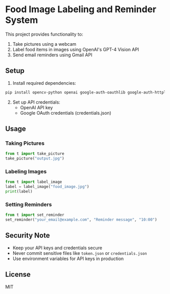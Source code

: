 # Food Image Labeling and Reminder System

This project provides functionality to:
1. Take pictures using a webcam
2. Label food items in images using OpenAI's GPT-4 Vision API
3. Send email reminders using Gmail API

## Setup

1. Install required dependencies:
```bash
pip install opencv-python openai google-auth-oauthlib google-auth-httplib2 google-api-python-client
```

2. Set up API credentials:
   - OpenAI API key
   - Google OAuth credentials (credentials.json)

## Usage

### Taking Pictures
```python
from t import take_picture
take_picture("output.jpg")
```

### Labeling Images
```python
from t import label_image
label = label_image("food_image.jpg")
print(label)
```

### Setting Reminders
```python
from t import set_reminder
set_reminder("your_email@example.com", "Reminder message", "10:00")
```

## Security Note
- Keep your API keys and credentials secure
- Never commit sensitive files like `token.json` or `credentials.json`
- Use environment variables for API keys in production

## License
MIT 
